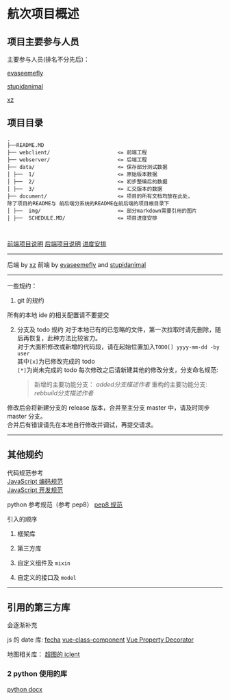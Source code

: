 # 航次项目概述

## 项目主要参与人员

主要参与人员(排名不分先后)：

[evaseemefly](https://github.com/evaseemefly)

[stupidanimal](https://github.com/stupidanimal)

[xz]()

## 项目目录

<pre><code>.
├──README.MD  
├── webclient/                      <= 前端工程 
├── webserver/                      <= 后端工程  
├── data/                           <= 保存部分测试数据
│ ├──  1/                           <= 原始版本数据 
│ ├──  2/                           <= 初步整编后的数据  
│ ├──  3/                           <= 汇交版本的数据  
├── document/                       <= 项目的所有文档均放在此处，
除了项目的README与 前后端分系统的README在前后端的项目根目录下
│ ├──  img/                         <= 部分markdown需要引用的图片
│ ├──  SCHEDULE.MD/                 <= 项目进度安排


</code></pre>

[前端项目说明](webclient\README.md)
[后端项目说明](webserver\README.md)
[进度安排](document\SCHEDULE.md)

---

后端 by [xz]()
前端 by [evaseemefly](https://github.com/evaseemefly) and [stupidanimal](https://github.com/stupidanimal)

---

一些规约：

1. git 的规约

所有的本地 ide 的相关配置请不要提交

2. 分支及 todo 规约
   对于本地已有的已忽略的文件，第一次拉取时请先删除，随后再恢复，此种方法比较省力。  
    对于大面积修改或新增的代码段，请在起始位置加入`TODO[] yyyy-mm-dd -by user`  
    其中`[x]`为已修改完成的 todo  
    `[*]`为尚未完成的 todo
   每次修改之后请新建其他的修改分支，分支命名规范:
   > 新增的主要功能分支： _added*分支描述*作者_
   > 重构的主要功能分支: _rebbuild*分支描述*作者_

修改后会将新建分支的 release 版本，合并至主分支 master 中，请及时同步 master 分支。  
合并后有错误请先在本地自行修改并调试，再提交请求。

---

## 其他规约

代码规范参考  
[JavaScript 编码规范](https://github.com/fex-team/styleguide/blob/master/javascript.md)  
[JavaScript 开发规范](https://juejin.im/entry/599d433cf265da24797b5c66)

python 参考规范（参考 pep8）
[pep8 规范](https://zh-google-styleguide.readthedocs.io/en/latest/google-python-styleguide/)

引入的顺序

1. 框架库
2. 第三方库

3. 自定义组件及 `mixin`
4. 自定义的接口及 `model`

---

## 引用的第三方库

会逐渐补充

js 的 date 库:
[fecha](https://github.com/taylorhakes/fecha)
[vue-class-component](https://github.com/vuejs/vue-class-component)
[Vue Property Decorator](https://github.com/kaorun343/vue-property-decorator)

地图相关库：
[超图的 iclent](http://iclient.supermap.io/)

### 2 python 使用的库

[python docx](https://python-docx.readthedocs.io/en/latest/)
